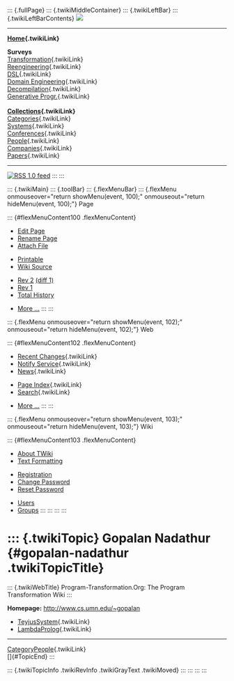 ::: {.fullPage}
::: {.twikiMiddleContainer}
::: {.twikiLeftBar}
::: {.twikiLeftBarContents}
![](../pub/transformation.gif)

------------------------------------------------------------------------

**[Home](WebHome){.twikiLink}**

**Surveys**\
[Transformation](ProgramTransformation){.twikiLink}\
[Reengineering](ReengineeringWiki){.twikiLink}\
[DSL](DomainSpecificLanguages){.twikiLink}\
[Domain Engineering](DomainEngineering){.twikiLink}\
[Decompilation](DeCompilation){.twikiLink}\
[Generative Progr.](GenerativeProgrammingWiki){.twikiLink}\
\
**[Collections](CategoryCollection){.twikiLink}**\
[Categories](CategoryCategory){.twikiLink}\
[Systems](TransformationSystems){.twikiLink}\
[Conferences](TransformationConferences){.twikiLink}\
[People](TransformationPeople){.twikiLink}\
[Companies](TransformationCompanies){.twikiLink}\
[Papers](CategoryPaper){.twikiLink}

------------------------------------------------------------------------

[![](../pub/rss.gif "RSS 1.0 feed")](WebRss@skin=rss)
:::
:::

::: {.twikiMain}
::: {.toolBar}
::: {.flexMenuBar}
::: {.flexMenu onmouseover="return showMenu(event, 100);" onmouseout="return hideMenu(event, 100);"}
Page

::: {#flexMenuContent100 .flexMenuContent}
-   [Edit
    Page](http://www.program-transformation.org/edit/Transform/GopalanNadathur?t=1536826378)
-   [Rename
    Page](http://www.program-transformation.org/rename/Transform/GopalanNadathur)
-   [Attach
    File](http://www.program-transformation.org/attach/Transform/GopalanNadathur)

<!-- -->

-   [Printable](http://www.program-transformation.org/view/Transform/GopalanNadathur?skin=print.pattern)
-   [Wiki
    Source](http://www.program-transformation.org/view/Transform/GopalanNadathur?skin=text&raw=on&contenttype=text/plain)

<!-- -->

-   [Rev
    2](http://www.program-transformation.org/view/Transform/GopalanNadathur?rev=1.2)
    [(diff 1)](http://www.program-transformation.org/rdiff/Transform/GopalanNadathur?rev1=1.2&rev2=1.1)
-   [Rev
    1](http://www.program-transformation.org/view/Transform/GopalanNadathur?rev=1.1)
-   [Total
    History](http://www.program-transformation.org/rdiff/Transform/GopalanNadathur)

<!-- -->

-   [More
    \...](http://www.program-transformation.org/oops/Transform/GopalanNadathur?template=oopsmore&param1=1.2&param2=1.2)
:::
:::

::: {.flexMenu onmouseover="return showMenu(event, 102);" onmouseout="return hideMenu(event, 102);"}
Web

::: {#flexMenuContent102 .flexMenuContent}
-   [Recent Changes](WebChanges){.twikiLink}
-   [Notify Service](WebNotify){.twikiLink}
-   [News](WebNews){.twikiLink}

<!-- -->

-   [Page Index](WebIndex){.twikiLink}
-   [Search](WebSearch){.twikiLink}

<!-- -->

-   [More
    \...](http://www.program-transformation.org/oops/Transform/GopalanNadathur?template=oopsmore&param1=1.2&param2=1.2)
:::
:::

::: {.flexMenu onmouseover="return showMenu(event, 103);" onmouseout="return hideMenu(event, 103);"}
Wiki

::: {#flexMenuContent103 .flexMenuContent}
-   [About
    TWiki](http://www.program-transformation.org/view/TWiki/WebHome)
-   [Text
    Formatting](http://www.program-transformation.org/view/TWiki/TextFormattingRules)

<!-- -->

-   [Registration](http://www.program-transformation.org/view/TWiki/TWikiRegistration)
-   [Change
    Password](http://www.program-transformation.org/view/TWiki/ChangePassword)
-   [Reset
    Password](http://www.program-transformation.org/view/TWiki/ResetPassword)

<!-- -->

-   [Users](http://www.program-transformation.org/view/Main/TWikiUsers)
-   [Groups](http://www.program-transformation.org/view/Main/TWikiGroups)
:::
:::
:::
:::

::: {.twikiTopic}
Gopalan Nadathur {#gopalan-nadathur .twikiTopicTitle}
================

::: {.twikiWebTitle}
Program-Transformation.Org: The Program Transformation Wiki
:::

**Homepage:** <http://www.cs.umn.edu/~gopalan>

-   [TeyjusSystem](TeyjusSystem){.twikiLink}
-   [LambdaProlog](LambdaProlog){.twikiLink}

------------------------------------------------------------------------

[CategoryPeople](CategoryPeople){.twikiLink}\
[]{#TopicEnd}
:::

::: {.twikiTopicInfo .twikiRevInfo .twikiGrayText .twikiMoved}
:::
:::
:::
:::
